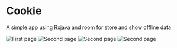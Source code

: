 # Cookie
A simple app using Rxjava and room for store and show offline data

![First page](https://www.mediafire.com/convkey/dcdf/kzhcdmqiti0jx6h6g.jpg?raw=true "Title")
![Second page](https://www.mediafire.com/convkey/f4d1/ne1rkds35mln1kv6g.jpg?raw=true "Title")
![Second page](https://www.mediafire.com/convkey/307c/ancl5p0lrp6bexr6g.jpg?raw=true "Title")
![Second page](https://www.mediafire.com/convkey/b317/vwju6byp8t70chs6g.jpg?raw=true "Title")
 
 

 
